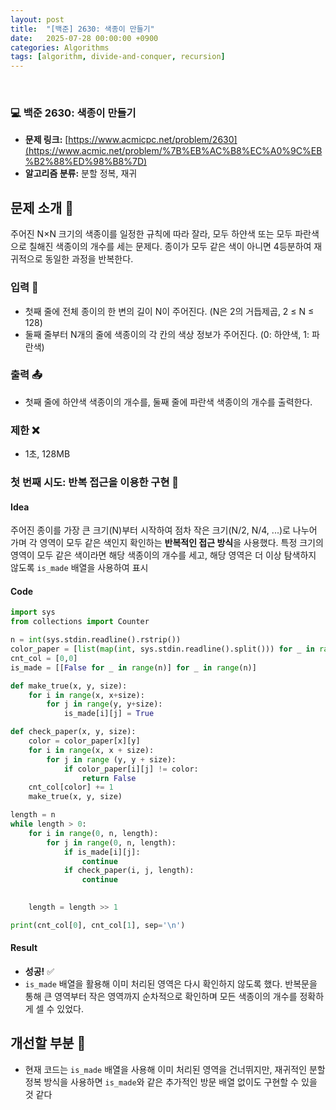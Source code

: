 ```yaml
---
layout: post
title:  "[백준] 2630: 색종이 만들기"
date:   2025-07-28 00:00:00 +0900
categories: Algorithms
tags: [algorithm, divide-and-conquer, recursion]
---
```


<br>

### 💻 백준 2630: 색종이 만들기

- **문제 링크:** [https://www.acmicpc.net/problem/2630](https://www.acmic.net/problem/%7B%EB%AC%B8%EC%A0%9C%EB%B2%88%ED%98%B8%7D)
- **알고리즘 분류:** 분할 정복, 재귀


## 문제 소개 🧐

주어진 N×N 크기의 색종이를 일정한 규칙에 따라 잘라, 모두 하얀색 또는 모두 파란색으로 칠해진 색종이의 개수를 세는 문제다. 종이가 모두 같은 색이 아니면 4등분하여 재귀적으로 동일한 과정을 반복한다.

### 입력 📝

- 첫째 줄에 전체 종이의 한 변의 길이 N이 주어진다. (N은 2의 거듭제곱, 2 ≤ N ≤ 128)
- 둘째 줄부터 N개의 줄에 색종이의 각 칸의 색상 정보가 주어진다. (0: 하얀색, 1: 파란색)


### 출력 📤

- 첫째 줄에 하얀색 색종이의 개수를, 둘째 줄에 파란색 색종이의 개수를 출력한다.


### 제한 ❌

- 1초, 128MB


### 첫 번째 시도: 반복 접근을 이용한 구현 👊

#### Idea

주어진 종이를 가장 큰 크기(N)부터 시작하여 점차 작은 크기(N/2, N/4, ...)로 나누어 가며 각 영역이 모두 같은 색인지 확인하는 **반복적인 접근 방식**을 사용했다.
특정 크기의 영역이 모두 같은 색이라면 해당 색종이의 개수를 세고, 해당 영역은 더 이상 탐색하지 않도록 `is_made` 배열을 사용하여 표시

#### Code

```python
import sys
from collections import Counter

n = int(sys.stdin.readline().rstrip())
color_paper = [list(map(int, sys.stdin.readline().split())) for _ in range(n)]
cnt_col = [0,0]
is_made = [[False for _ in range(n)] for _ in range(n)]

def make_true(x, y, size):
    for i in range(x, x+size):
        for j in range(y, y+size):
            is_made[i][j] = True

def check_paper(x, y, size):
    color = color_paper[x][y]
    for i in range(x, x + size):
        for j in range (y, y + size):
            if color_paper[i][j] != color:
                return False
    cnt_col[color] += 1
    make_true(x, y, size)

length = n
while length > 0:
    for i in range(0, n, length):
        for j in range(0, n, length):
            if is_made[i][j]:
                continue
            if check_paper(i, j, length):
                continue
            

    length = length >> 1

print(cnt_col[0], cnt_col[1], sep='\n')
```


#### Result

- **성공!** ✅
- `is_made` 배열을 활용해 이미 처리된 영역은 다시 확인하지 않도록 했다. 반복문을 통해 큰 영역부터 작은 영역까지 순차적으로 확인하며 모든 색종이의 개수를 정확하게 셀 수 있었다.


## 개선할 부분 🤔

- 현재 코드는 `is_made` 배열을 사용해 이미 처리된 영역을 건너뛰지만, 재귀적인 분할 정복 방식을 사용하면 `is_made`와 같은 추가적인 방문 배열 없이도 구현할 수 있을 것 같다

